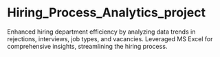 # Hiring_Process_Analytics_project
Enhanced hiring department efficiency by analyzing data trends in rejections, interviews, job types, and vacancies. Leveraged MS Excel for comprehensive insights, streamlining the hiring process.
